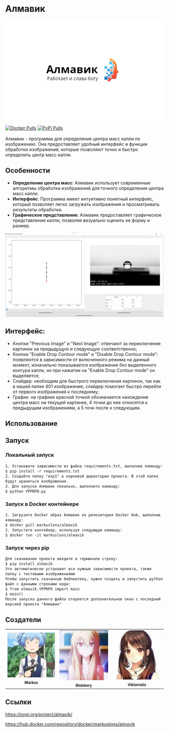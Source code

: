 # Алмавик

![Логотип Алмавик](formalization/logoza.png)
<br>
<div>
    <a href="https://hub.docker.com/repository/docker/markuslons/almavik"><img src="https://img.shields.io/badge/docker-%230db7ed.svg?style=for-the-badge&logo=docker&logoColor=white" alt="Docker Pulls"></a>
   <a href="https://pypi.org/project/almavik/"><img src="https://pypi.org/static/images/logo-small.2a411bc6.svg" alt="PyPi Pulls"></a>
   
  </div>
  <br>
Алмавик - программа для определения центра масс капли по изображению. Она предоставляет удобный интерфейс и функции обработки изображений, которые позволяют точно и быстро определить центр масс капли.

## Особенности

- **Определение центра масс**: Алмавик использует современные алгоритмы обработки изображений для точного определения центра масс капли.
- **Интерфейс**: Программа имеет интуитивно понятный интерфейс, который позволяет легко загружать изображения и просматривать результаты обработки.
- **Графическое представление**: Алмавик предоставляет графическое представление капли, позволяя визуально оценить ее форму и размер.

![Логотип Алмавик](formalization/int.jpg)

## Интерфейс:
- Кнопки "Previous Image" и "Next Image": отвечают за переключение картинок на предыдущую и следующую соответственно;
- Конпки "Enable Drop Contour mode" и "Disable Drop Contour mode": появляются в зависимости от включенного режима на данный момент, изначально показывается изображение без выделенного контура капли, но при нажатии на "Enable Drop Contour mode" он выделяется;
- Слайдер: необходим для быстрого переключения картинок, так как в нашей папке 401 изображение, слайдер помогает быстро перейти от первого изображения к последнему;
- График: на графике красной точкой обозначается нахождение центра масс на текущей картинке, 4 точки до нее относятся к предыдущим изображениям, а 5 точк после к следующим.

## Использование

## Запуск
### Локальный запуск 
    1. Установите зависимости из файла requirements.txt, выполнив команду: 
    $ pip install -r requirements.txt
    2. Создайте папку "exp1" в корневой директории проекта. В этой папке будут храниться изображения.
    3. Для запуска Алмавик локально, выполните команду:
    $ python YPPRPO.py
### Запуск в Docker контейнере
    1. Загрузите Docker образ Алмавик из репозитория Docker Hub, выполнив команду: 
    $ docker pull markuslons/almavik
    2. Запустите контейнер, используя следующую команду: 
    $ docker run -it markuslons/almavik
### Запуск через pip
    Для скачивания проекта введите в терминале строку:
    $ pip install almavik
    Это автоматически установит все нужные зависимости проекта, также папку с тестовыми изображениями
    Чтобы запустить скачанную библиотеку, нужно создать и запустить python файл с данными строками кода:
    $ from almavik.YPPRPO import main 
    $ main()
    После запуска данного файла откроется дополнительное окно с последней версией проекта "Алмавик"
     
## Создатели 
<div align="center">
  <table>
    <tr>
      <td align="center">
        <a href="https://github.com/markusLons">
          <img src="formalization/markus.jpg" width="200px" alt="Markus">
        </a>
        <br />
        <sub><b>Markus</b></sub>
      </td>
      <td align="center">
        <a href="https://github.com/avdovichenko1">
          <img src="formalization/blubbery.jpg" width="200px" alt="Blubbery">
        </a>
        <br />
        <sub><b>Blubbery</b></sub>
      </td>
      <td align="center">
        <a href="https://github.com/ViktoriaTix">
          <img src="formalization/viktoriatix.jpg" width="200px" alt="Viktoriatix">
        </a>
        <br />
        <sub><b>Viktoriatix</b></sub>
      </td>
    </tr>
  </table>
</div>

## Ссылки
https://pypi.org/project/almavik/

https://hub.docker.com/repository/docker/markuslons/almavik
